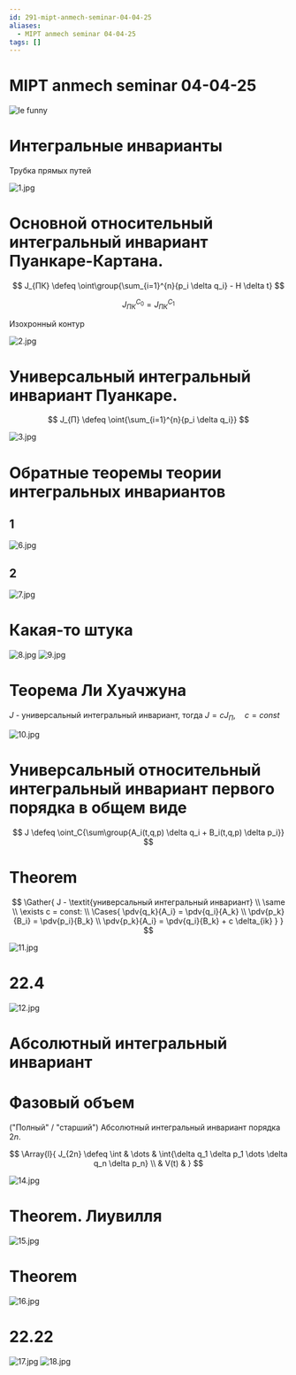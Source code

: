 ```yaml
---
id: 291-mipt-anmech-seminar-04-04-25
aliases:
  - MIPT anmech seminar 04-04-25
tags: []
---
```


# MIPT anmech seminar 04-04-25

![le funny](assets/imgs/04-04-25_18-02-23_597_watermeloncat.jpg)

# Интегральные инварианты

Трубка прямых путей

![1.jpg](assets/imgs/04-04-25_17-47-13_079_IMG_20250404_171536.jpg)

# Основной относительный интегральный инвариант Пуанкаре-Картана.

$$
J_{ПК} \defeq \oint\group{\sum_{i=1}^{n}{p_i \delta q_i} - H \delta t}
$$

$$
J_{ПК}^{C_0} = J_{ПК}^{C_1}
$$

Изохронный контур

![2.jpg](assets/imgs/04-04-25_17-47-13_755_IMG_20250404_171542.jpg)

# Универсальный интегральный инвариант Пуанкаре.

$$
J_{П} \defeq \oint{\sum_{i=1}^{n}{p_i \delta q_i}}
$$

![3.jpg](assets/imgs/04-04-25_17-47-13_727_IMG_20250404_171843.jpg)

# Обратные теоремы теории интегральных инвариантов

## 1

![6.jpg](assets/imgs/04-04-25_17-47-14_348_IMG_20250404_172429.jpg)

## 2

![7.jpg](assets/imgs/04-04-25_17-47-15_300_IMG_20250404_172433.jpg)

# Какая-то штука

![8.jpg](assets/imgs/04-04-25_17-47-15_015_IMG_20250404_172656.jpg)
![9.jpg](assets/imgs/04-04-25_17-47-15_588_IMG_20250404_173005.jpg)

# Теорема Ли Хуачжуна

$J$ - универсальный интегральный инвариант, тогда $J = c J_{П},\quad c = const$

![10.jpg](assets/imgs/04-04-25_17-47-16_035_IMG_20250404_173454.jpg)

# Универсальный относительный интегральный инвариант первого порядка в общем виде

$$
J \defeq \oint_C{\sum\group{A_i(t,q,p) \delta q_i + B_i(t,q,p) \delta p_i}}
$$

# Theorem

$$
\Gather{
J - \textit{универсальный интегральный инвариант} \\
\same \\
\exists c = const: \\
\Cases{
\pdv{q_k}{A_i} = \pdv{q_i}{A_k} \\
\pdv{p_k}{B_i} = \pdv{p_i}{B_k} \\
\pdv{p_k}{A_i} = \pdv{q_i}{B_k} + c \delta_{ik}
}
}
$$

![11.jpg](assets/imgs/04-04-25_17-47-16_446_IMG_20250404_173505.jpg)

# 22.4

![12.jpg](assets/imgs/04-04-25_17-47-16_083_IMG_20250404_174053.jpg)

# Абсолютный интегральный инвариант

# Фазовый объем

("Полный" / "старший")
Абсолютный интегральный инвариант порядка $2n$.

$$
\Array{l}{
J_{2n} \defeq \int & \dots & \int{\delta q_1 \delta p_1 \dots \delta q_n \delta p_n} \\
& V(t) &
}
$$

![14.jpg](assets/imgs/04-04-25_17-47-17_073_IMG_20250404_174506.jpg)

# Theorem. Лиувилля

![15.jpg](assets/imgs/04-04-25_18-00-10_398_IMG_20250404_175323.jpg)

# Theorem

![16.jpg](assets/imgs/04-04-25_18-00-10_085_IMG_20250404_175437.jpg)

# 22.22

![17.jpg](assets/imgs/04-04-25_18-00-10_361_IMG_20250404_175622.jpg)
![18.jpg](assets/imgs/04-04-25_18-00-11_847_IMG_20250404_175900.jpg)
